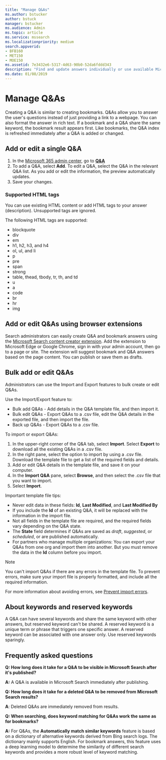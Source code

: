 ```yaml
---
title: "Manage Q&As"
ms.author: bstucker
author: bstuck
manager: bstucker
ms.audience: Admin
ms.topic: article
ms.service: mssearch
ms.localizationpriority: medium
search.appverid:
- BFB160
- MET150
- MOE150
ms.assetid: 7e3432e6-5317-4d63-90b0-52da6fddd343
description: "Find and update answers individually or use available Microsoft Search tools to edit Q&As all at once."
ms.date: 01/08/2019
---
```


# Manage Q&As

Creating a Q&A is similar to creating bookmarks. Q&As allow you to answer the user's questions instead of just providing a link to a webpage. You can also format the answer in rich text. If a bookmark and a Q&A share the same keyword, the bookmark result appears first. Like bookmarks, the Q&A index is refreshed immediately after a Q&A is added or changed.

## Add or edit a single Q&A

1. In the [Microsoft 365 admin center](https://admin.microsoft.com), go to [**Q&A**](https://admin.microsoft.com/Adminportal/Home#/MicrosoftSearch/qnas)
1. To add a Q&A, select **Add**.
To edit a Q&A, select the Q&A in the relevant Q&A list. As you add or edit the information, the preview automatically updates.
1. Save your changes.

### Supported HTML tags

You can use existing HTML content or add HTML tags to your answer (description). Unsupported tags are ignored.

The following HTML tags are supported:

- blockquote
- div
- em
- h1, h2, h3, and h4
- ol, ul, and li
- p
- pre
- span
- strong
- table, thead, tbody, tr, th, and td
- u
- a
- code
- br
- hr
- img

## Add or edit Q&As using browser extensions

Search administrators can easily create Q&A and bookmark answers using the [Microsoft Search content creator extension](https://chrome.google.com/webstore/detail/microsoft-search-content/nocnablpaoeecfmfnjoheefkogmleipm). Add the extension to Microsoft Edge or Google Chrome, sign in with your admin account, then go to a page or site. The extension will suggest bookmark and Q&A answers based on the page content. You can publish or save them as drafts.

## Bulk add or edit Q&As

Administrators can use the Import and Export features to bulk create or edit Q&As.

Use the Import/Export feature to:

- Bulk add Q&As - Add details in the Q&A template file, and then import it.
- Bulk edit Q&As - Export Q&As to a .csv file, edit the Q&A details in the exported file, and then import the file.
- Back up Q&As - Export Q&As to a .csv file.

To import or export Q&As:

1. In the upper-right corner of the Q&A tab, select **Import**.
Select **Export** to download all the existing Q&As in a .csv file.
1. In the right pane, select the option to import by using a .csv file. Download the template file to get a list of the required fields and details.
1. Add or edit Q&A details in the template file, and save it on your computer.
1. In the **Import Q&A** pane, select **Browse**, and then select the .csv file that you want to import.
1. Select **Import**.

Important template file tips:

- Never edit data in these fields: **Id**, **Last Modified**, and **Last Modified By**
- If you include the **Id** of an existing Q&A, it will be replaced with the information in the import file.
- Not all fields in the template file are required, and the required fields vary depending on the Q&A state.
- The **State** field determines if Q&As are saved as *draft*, *suggested*, or *scheduled*, or are published automatically.
- For partners who manage multiple organizations: You can export your Q&As from one org and import them into another. But you must remove the data in the **Id** column before you import.

> [!NOTE]
> You can't import Q&As if there are any errors in the template file. To prevent errors, make sure your import file is properly formatted, and include all the required information.

For more information about avoiding errors, see [Prevent import errors](manage-bookmarks.md#prevent-import-errors).

## About keywords and reserved keywords

A Q&A can have several keywords and share the same keyword with other answers, but reserved keyword can't be shared. A reserved keyword is a unique term or phrase that triggers one specific answer. A reserved keyword can be associated with one answer only. Use reserved keywords sparingly.

## Frequently asked questions

**Q: How long does it take for a Q&A to be visible in Microsoft Search after it's published?**

**A:**  A Q&A is available in Microsoft Search immediately after publishing.

**Q: How long does it take for a deleted Q&A to be removed from Microsoft Search results?**

**A**: Deleted Q&As are immediately removed from results.

**Q: When searching, does keyword matching for Q&As work the same as for bookmarks?**

**A:**  For Q&As, the **Automatically match similar keywords** feature is based on a dictionary of alternative keywords derived from Bing search logs. The dictionary mainly supports English. For bookmark answers, this feature uses a deep learning model to determine the similarity of different search keywords and provides a more robust level of keyword matching.
